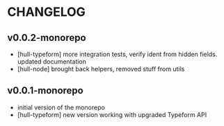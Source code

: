 # CHANGELOG

## v0.0.2-monorepo
- [hull-typeform] more integration tests, verify ident from hidden fields.
  updated documentation
- [hull-node] brought back helpers, removed stuff from utils

## v0.0.1-monorepo
- initial version of the monorepo
- [hull-typeform] new version working with upgraded Typeform API
